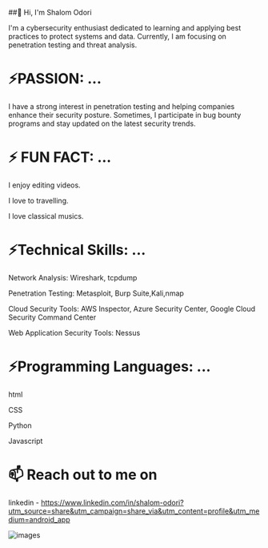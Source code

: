 ##👋 Hi, I'm Shalom Odori

I'm a cybersecurity enthusiast dedicated to learning and applying best practices to protect systems and data. Currently, I am focusing on penetration testing and threat analysis.

# ⚡PASSION: ...

I have a strong interest in penetration testing and helping companies enhance their security posture. Sometimes, I participate in bug bounty programs and stay updated on the latest security trends.

# ⚡ FUN FACT: ...
I enjoy editing videos.

I love to travelling.

I love classical musics.

# ⚡Technical Skills: ...

Network Analysis: Wireshark, tcpdump

Penetration Testing: Metasploit, Burp Suite,Kali,nmap

Cloud Security Tools: AWS Inspector, Azure Security Center, Google Cloud Security Command Center

Web Application Security Tools: Nessus

# ⚡Programming Languages: ...
html


CSS


Python


Javascript






# 📫 Reach out to me on
linkedin - 
https://www.linkedin.com/in/shalom-odori?utm_source=share&utm_campaign=share_via&utm_content=profile&utm_medium=android_app

![images](https://github.com/user-attachments/assets/12713bc8-8cbd-4af3-ac5e-9e69af203ca3)




<!---
Shalom96/Shalom96 is a ✨ special ✨ repository because its `README.md` (this file) appears on your GitHub profile.
You can click the Preview link to take a look at your changes.
--->
